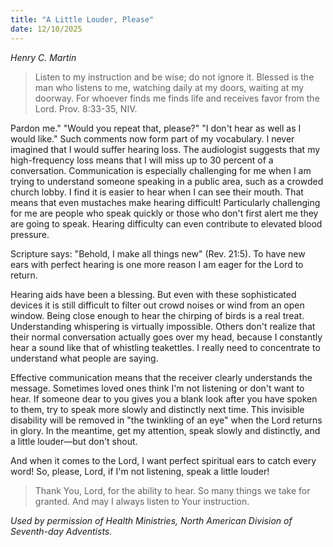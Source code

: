 ```yaml
---
title: "A Little Louder, Please"
date: 12/10/2025
---
```


_Henry C. Martin_

> <p></p>
> Listen to my instruction and be wise; do not ignore it. Blessed is the man who listens to me, watching daily at my doors, waiting at my doorway. For whoever finds me finds life and receives favor from the Lord. Prov. 8:33-35, NIV.

Pardon me." "Would you repeat that, please?" "I don't hear as well as I would like." Such comments now form part of my vocabulary. I never imagined that I would suffer hearing loss. The audiologist suggests that my high-frequency loss means that I will miss up to 30 percent of a conversation. Communication is especially challenging for me when I am trying to understand someone speaking in a public area, such as a crowded church lobby. I find it is easier to hear when I can see their mouth. That means that even mustaches make hearing difficult! Particularly challenging for me are people who speak quickly or those who don't first alert me they are going to speak. Hearing difficulty can even contribute to elevated blood pressure.

Scripture says: "Behold, I make all things new" (Rev. 21:5). To have new ears with perfect hearing is one more reason I am eager for the Lord to return.

Hearing aids have been a blessing. But even with these sophisticated devices it is still difficult to filter out crowd noises or wind from an open window. Being close enough to hear the chirping of birds is a real treat. Understanding whispering is virtually impossible. Others don't realize that their normal conversation actually goes over my head, because I constantly hear a sound like that of whistling teakettles. I really need to concentrate to understand what people are saying.

Effective communication means that the receiver clearly understands the message. Sometimes loved ones think I'm not listening or don't want to hear. If someone dear to you gives you a blank look after you have spoken to them, try to speak more slowly and distinctly next time. This invisible disability will be removed in "the twinkling of an eye" when the Lord returns in glory. In the meantime, get my attention, speak slowly and distinctly, and a little louder—but don't shout.

And when it comes to the Lord, I want perfect spiritual ears to catch every word! So, please, Lord, if I'm not listening, speak a little louder!

> <callout></callout>
> Thank You, Lord, for the ability to hear. So many things we take for granted. And may I always listen to Your instruction.

_Used by permission of Health Ministries, North American Division of Seventh-day Adventists._